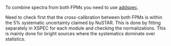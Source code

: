 To combine spectra from both FPMs you need to use [addspec](https://heasarc.gsfc.nasa.gov/docs/nustar/nustar_faq.html).

Need to check first that the cross-calibration between both FPMs is within the 5% systematic uncertainty claimed by NuSTAR.
This is done by fitting separately in XSPEC for each module and checking the normalizations. 
This is mainly done for bright sources where the systematics dominate over statistics.

